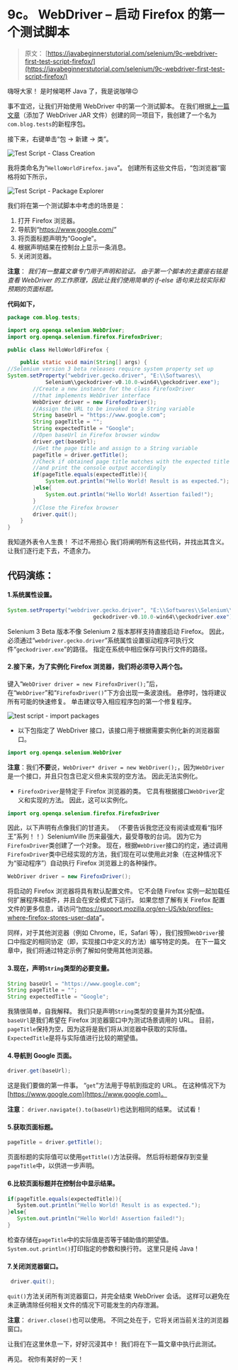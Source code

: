 # 9c。 WebDriver – 启动 Firefox 的第一个测试脚本

> 原文： [https://javabeginnerstutorial.com/selenium/9c-webdriver-first-test-script-firefox/](https://javabeginnerstutorial.com/selenium/9c-webdriver-first-test-script-firefox/)

嗨呀大家！ 是时候喝杯 Java 了，我是说咖啡😉

事不宜迟，让我们开始使用 WebDriver 中的第一个测试脚本。 在我们根据[上一篇文章](https://javabeginnerstutorial.com/selenium/9b-webdriver-eclipse-setup/)（添加了 WebDriver JAR 文件）创建的同一项目下，我创建了一个名为`com.blog.tests`的新程序包。

接下来，右键单击“包 -> 新建 -> 类”。

![Test Script - Class Creation](img/332fd01782c08929069b72cf2741b325.png)

我将类命名为“`HelloWorldFirefox.java`”。 创建所有这些文件后，“包浏览器”窗格将如下所示，

![Test Script - Package Explorer](img/f3d0489e504c26814e937a928d47e9ad.png)

我们将在第一个测试脚本中考虑的场景是：

1.  打开 Firefox 浏览器。
2.  导航到“<https://www.google.com/>”
3.  将页面标题声明为“Google”。
4.  根据声明结果在控制台上显示一条消息。
5.  关闭浏览器。

**注意**： *我们有一整篇文章专门用于声明和验证。 由于第一个脚本的主要座右铭是查看 WebDriver 的工作原理，因此让我们使用简单的 if-else 语句来比较实际和预期的页面标题。*

**代码如下，**

```java
package com.blog.tests;

import org.openqa.selenium.WebDriver;
import org.openqa.selenium.firefox.FirefoxDriver;

public class HelloWorldFirefox {

	public static void main(String[] args) {
//Selenium version 3 beta releases require system property set up
System.setProperty("webdriver.gecko.driver", "E:\\Softwares\\
			Selenium\\geckodriver-v0.10.0-win64\\geckodriver.exe");
		//Create a new instance for the class FirefoxDriver
		//that implements WebDriver interface
		WebDriver driver = new FirefoxDriver();
		//Assign the URL to be invoked to a String variable
		String baseUrl = "https://www.google.com";
		String pageTitle = "";
		String expectedTitle = "Google";
		//Open baseUrl in Firefox browser window
		driver.get(baseUrl);
		//Get the page title and assign to a String variable
		pageTitle = driver.getTitle();
		//Check if obtained page title matches with the expected title
		//and print the console output accordingly
		if(pageTitle.equals(expectedTitle)){
			System.out.println("Hello World! Result is as expected.");
		}else{
			System.out.println("Hello World! Assertion failed!");
		}
		//Close the Firefox browser
		driver.quit();
	}
}
```

我知道外表令人生畏！ 不过不用担心 我们将阐明所有这些代码，并找出其含义。 让我们逐行走下去，不遗余力。

## 代码演练：

#### 1.系统属性设置。

```java
System.setProperty("webdriver.gecko.driver", "E:\\Softwares\\Selenium\\
                           geckodriver-v0.10.0-win64\\geckodriver.exe");
```

Selenium 3 Beta 版本不像 Selenium 2 版本那样支持直接启动 Firefox。 因此，必须通过“`webdriver.gecko.driver`”系统属性设置驱动程序可执行文件“`geckodriver.exe`”的路径。 指定在系统中相应保存可执行文件的路径。

#### 2.接下来，为了实例化 Firefox 浏览器，我们将必须导入两个包。

键入“`WebDriver driver = new FirefoxDriver();`”后，在“`WebDriver`”和“`FirefoxDriver()`”下方会出现一条波浪线。 悬停时，蚀将建议所有可能的快速修复。 单击建议导入相应程序包的第一个修复程序。

![test script - import packages](img/2a99d6b6cbb982884a90b4dbcb9b30ff.png)

*   以下包指定了 WebDriver 接口，该接口用于根据需要实例化新的浏览器窗口。

```java
import org.openqa.selenium.WebDriver
```

**注意**：我们**不要**说，`WebDriver* driver = new WebDriver();`，因为`WebDriver`是一个接口，并且只包含已定义但未实现的空方法。 因此无法实例化。

*   `FirefoxDriver`是特定于 Firefox 浏览器的类。 它具有根据接口`WebDriver`定义和实现的方法。 因此，这可以实例化。

```java
import org.openqa.selenium.firefox.FirefoxDriver
```

因此，以下声明有点像我们的甘道夫。 （不要告诉我您还没有阅读或观看“指环王”系列！！）SeleniumVille 历来最强大，最受尊敬的台词。 因为它为`FirefoxDriver`类创建了一个对象。 现在，根据`WebDriver`接口的约定，通过调用`FirefoxDriver`类中已经实现的方法，我们现在可以使用此对象（在这种情况下为“驱动程序”）自动执行 Firefox 浏览器上的各种操作。

```java
WebDriver driver = new FirefoxDriver();
```

将启动的 Firefox 浏览器将具有默认配置文件。 它不会随 Firefox 实例一起加载任何扩展程序和插件，并且会在安全模式下运行。 如果您想了解有关 Firefox 配置文件的更多信息，请访问“<https://support.mozilla.org/en-US/kb/profiles-where-firefox-stores-user-data>”。

同样，对于其他浏览器（例如 Chrome，IE，Safari 等），我们按照`WebDriver`接口中指定的相同协定（即，实现接口中定义的方法）编写特定的类。 在下一篇文章中，我们将通过特定示例了解如何使用其他浏览器。

#### 3.现在，声明`String`类型的必要变量。

```java
String baseUrl = "https://www.google.com";
String pageTitle = "";
String expectedTitle = "Google";
```

我猜很简单，自我解释。 我们只是声明`String`类型的变量并为其分配值。 `baseUrl`是我们希望在 Firefox 浏览器窗口中为测试场景调用的 URL。 目前，`pageTitle`保持为空，因为这将是我们将从浏览器中获取的实际值。 `ExpectedTitle`是将与实际值进行比较的期望值。

#### 4.导航到 Google 页面。

```java
driver.get(baseUrl);
```

这是我们要做的第一件事。 “`get`”方法用于导航到指定的 URL。 在这种情况下为 [https://www.google.com](https://www.google.com)。

**注意**： `driver.navigate().to(baseUrl)`也达到相同的结果。 试试看！

#### 5.获取页面标题。

```java
pageTitle = driver.getTitle();
```

页面标题的实际值可以使用`getTitle()`方法获得。 然后将标题保存到变量`pageTitle`中，以供进一步声明。

#### 6.比较页面标题并在控制台中显示结果。

```java
if(pageTitle.equals(expectedTitle)){
   System.out.println("Hello World! Result is as expected.");
}else{
   System.out.println("Hello World! Assertion failed!");
}
```

检查存储在`pageTitle`中的实际值是否等于辅助值的期望值。 `System.out.println()`打印指定的参数和换行符。 这里只是纯 Java！

#### 7.关闭浏览器窗口。

```java
 driver.quit();
```

`quit()`方法关闭所有浏览器窗口，并完全结束 WebDriver 会话。 这样可以避免在未正确清除任何相关文件的情况下可能发生的内存泄漏。

**注意**： `driver.close()`也可以使用。 不同之处在于，它将关闭当前关注的浏览器窗口。

让我们在这里休息一下，好好沉浸其中！ 我们将在下一篇文章中执行此测试。

再见。 祝你有美好的一天！

